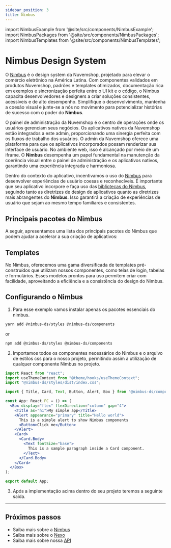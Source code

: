 ```yaml
---
sidebar_position: 3
title: Nimbus
---
```


import NimbusExample from '@site/src/components/NimbusExample';
import NimbusPackages from '@site/src/components/NimbusPackages';
import NimbusTemplates from '@site/src/components/NimbusTemplates';

# Nimbus Design System

O [Nimbus](https://nimbus.nuvemshop.com.br) é o design system da Nuvemshop, projetado para elevar o comércio eletrônico na América Latina. Com componentes validados em produtos Nuvemshop, padrões e templates otimizados, documentação rica em exemplos e sincronização perfeita entre o UI kit e o código, o Nimbus capacita desenvolvedores e designers a criar soluções consistentes, acessíveis e de alto desempenho. Simplifique o desenvolvimento, mantenha a coesão visual e junte-se a nós no movimento para potencializar histórias de sucesso com o poder do **Nimbus**.

O painel de administração da Nuvemshop é o centro de operações onde os usuários gerenciam seus negócios. Os aplicativos nativos da Nuvemshop estão integrados a este admin, proporcionando uma sinergia perfeita com os fluxos de trabalho dos usuários. O admin da Nuvemshop oferece uma plataforma para que os aplicativos incorporados possam renderizar sua interface de usuário. No ambiente web, isso é alcançado por meio de um iframe. O **Nimbus** desempenha um papel fundamental na manutenção da coerência visual entre o painel de administração e os aplicativos nativos, garantindo uma experiência integrada e harmoniosa.

Dentro do contexto do aplicativo, incentivamos o uso do [Nimbus](https://nimbus.nuvemshop.com.br) para desenvolver experiências de usuário coesas e reconhecíveis. É importante que seu aplicativo incorpore e faça uso das [bibliotecas do Nimbus](./nimbus.md#principais-pacotes-do-nimbus), seguindo tanto as diretrizes de design de aplicativos quanto as diretrizes mais abrangentes do **Nimbus**. Isso garantirá a criação de experiências de usuário que sejam ao mesmo tempo familiares e consistentes.

## Principais pacotes do Nimbus

A seguir, apresentamos uma lista dos principais pacotes do Nimbus que podem ajudar a acelerar a sua criação de aplicativos:

<NimbusPackages />

## Templates

No Nimbus, oferecemos uma gama diversificada de templates pré-construídos que utilizam nossos componentes, como telas de login, tabelas e formulários. Esses modelos prontos para uso permitem criar com facilidade, aproveitando a eficiência e a consistência do design do Nimbus.

<NimbusTemplates />

## Configurando o Nimbus

1. Para esse exemplo vamos instalar apenas os pacotes essenciais do nimbus.

```bash
yarn add @nimbus-ds/styles @nimbus-ds/components
```

or

```bash
npm add @nimbus-ds/styles @nimbus-ds/components
```

2. Importamos todos os componentes necessários do Nimbus e o arquivo de estilos css para o nosso projeto, permitindo assim a utilização de qualquer componente Nimbus no projeto.

```jsx
import React from "react";
import useThemeContext from "@theme/hooks/useThemeContext";
import "@nimbus-ds/styles/dist/index.css";

import { Title, Card, Text, Button, Alert, Box } from "@nimbus-ds/components";

const App: React.FC = () => (
  <Box display="flex" flexDirection="column" gap="4">
    <Title as="h1">My simple app</Title>
    <Alert appearance="primary" title="Hello world">
      This is a simple alert to show Nimbus components
      <Button>Click me</Button>
    </Alert>
    <Card>
      <Card.Body>
        <Text fontSize="base">
          This is a sample paragraph inside a Card component.
        </Text>
      </Card.Body>
    </Card>
  </Box>
);

export default App;
```

3. Após a implementação acima dentro do seu projeto teremos a seguinte saida.

<NimbusExample />

---

## Próximos passos

- Saiba mais sobre a [Nimbus](https://nimbus.nuvemshop.com.br)
- Saiba mais sobre o [Nexo](./nexo)
- Saiba mais sobre nossa [API](./nuvemshop-api)
